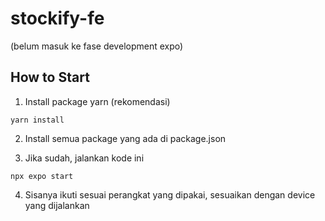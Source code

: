 # stockify-fe
(belum masuk ke fase development expo)

## How to Start
1. Install package yarn (rekomendasi)
```
yarn install
```

2. Install semua package yang ada di package.json

3. Jika sudah, jalankan kode ini
```
npx expo start
```

4. Sisanya ikuti sesuai perangkat yang dipakai, sesuaikan dengan device yang dijalankan
